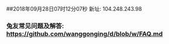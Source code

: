 ##2018年09月28日07时12分07秒 新址: 104.248.243.98
### 兔友常见问题及解答: https://github.com/wanggonging/d/blob/w/FAQ.md
